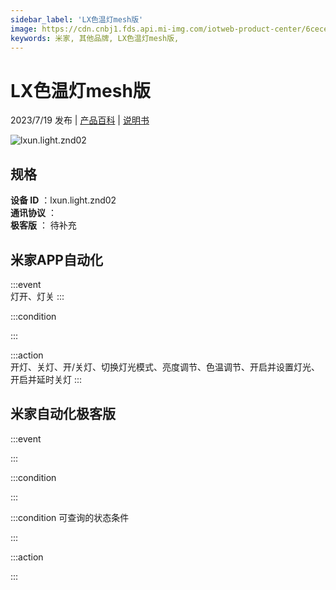 ```yaml
---
sidebar_label: 'LX色温灯mesh版'
image: https://cdn.cnbj1.fds.api.mi-img.com/iotweb-product-center/6ceced9aaf6d6d1735f755d1a06b3602_1688708403559.png?GalaxyAccessKeyId=AKVGLQWBOVIRQ3XLEW&Expires=9223372036854775807&Signature=qEAfSUs0LdDtH07rT0SDeOP6OxY=
keywords: 米家, 其他品牌, LX色温灯mesh版, 
---
```

# LX色温灯mesh版

2023/7/19 发布 | [产品百科](https://home.mi.com/webapp/content/baike/product/index.html?model=lxun.light.znd02/) | [说明书](https://home.mi.com/views/introduction.html?model=lxun.light.znd02&region=cn)

![lxun.light.znd02](https://cdn.cnbj1.fds.api.mi-img.com/iotweb-product-center/6ceced9aaf6d6d1735f755d1a06b3602_1688708403559.png?GalaxyAccessKeyId=AKVGLQWBOVIRQ3XLEW&Expires=9223372036854775807&Signature=qEAfSUs0LdDtH07rT0SDeOP6OxY=)

## 规格  
> 
**设备 ID** ：lxun.light.znd02  
**通讯协议** ：  
**极客版**  ： 待补充 


## 米家APP自动化  

:::event  
灯开、灯关
:::

:::condition  

:::

:::action   
开灯、关灯、开/关灯、切换灯光模式、亮度调节、色温调节、开启并设置灯光、开启并延时关灯
:::

## 米家自动化极客版  

:::event  

:::

:::condition  

:::

:::condition 可查询的状态条件  

:::

:::action  

:::

        

